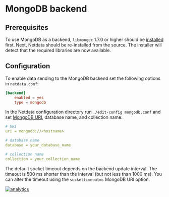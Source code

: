 <!--
title: "MongoDB backend (deprecated)"
description: "Archive your Netdata Agent's metrics to a MongoDB database for long-term storage, further analysis, or correlation with data from other sources."
custom_edit_url: https://github.com/netdata/netdata/edit/master/backends/mongodb/README.md
-->

# MongoDB backend

## Prerequisites

To use MongoDB as a backend, `libmongoc` 1.7.0 or higher should be
[installed](http://mongoc.org/libmongoc/current/installing.html) first. Next, Netdata should be re-installed from the
source. The installer will detect that the required libraries are now available.

## Configuration

To enable data sending to the MongoDB backend set the following options in `netdata.conf`:

```conf
[backend]
    enabled = yes
    type = mongodb
```

In the Netdata configuration directory run `./edit-config mongodb.conf` and set [MongoDB
URI](https://docs.mongodb.com/manual/reference/connection-string/), database name, and collection name:

```yaml
# URI
uri = mongodb://<hostname>

# database name
database = your_database_name

# collection name
collection = your_collection_name
```

The default socket timeout depends on the backend update interval. The timeout is 500 ms shorter than the interval (but
not less than 1000 ms). You can alter the timeout using the `sockettimeoutms` MongoDB URI option.

[![analytics](https://www.google-analytics.com/collect?v=1&aip=1&t=pageview&_s=1&ds=github&dr=https%3A%2F%2Fgithub.com%2Fnetdata%2Fnetdata&dl=https%3A%2F%2Fmy-netdata.io%2Fgithub%2Fbackends%2Fmongodb%2FREADME&_u=MAC~&cid=5792dfd7-8dc4-476b-af31-da2fdb9f93d2&tid=UA-64295674-3)](<>)
